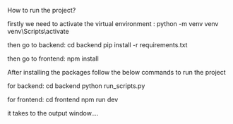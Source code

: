 How to run the project?

firstly we need to activate the virtual environment :
python -m venv venv
venv\Scripts\activate

then go to backend:
cd backend
pip install -r requirements.txt

then go to frontend:
npm install

After installing the packages follow the below commands to run the project

for backend:
cd backend
python run_scripts.py

for frontend:
cd frontend
npm run dev

it takes to the output window....
